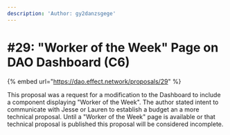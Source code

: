 ```yaml
---
description: 'Author: gy2danzsgege'
---
```


# \#29: "Worker of the Week" Page on DAO Dashboard \(C6\)

{% embed url="https://dao.effect.network/proposals/29" %}

This proposal was a request for a modification to the Dashboard to include a component displaying "Worker of the Week". The author stated intent to communicate with Jesse or Lauren to establish a budget an a more technical proposal. Until a "Worker of the Week" page is available or that technical proposal is published this proposal will be considered incomplete.

